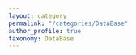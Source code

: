 ```yaml
---
layout: category
permalink: "/categories/DataBase"
author_profile: true
taxonomy: DataBase
---
```


